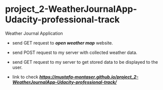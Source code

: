 # project_2-WeatherJournalApp-Udacity-professional-track
Weather Journal Application

- send GET request to ***open weather map*** website.

- send POST request to my server with collected weather data.

- send GET request to my server to get stored data to be displayed to the user.

- link to check ***https://mustafa-montaser.github.io/project_2-WeatherJournalApp-Udacity-professional-track/***